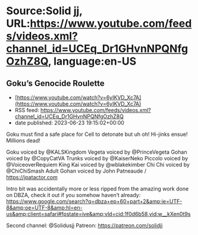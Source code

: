 # Source:Solid jj, URL:https://www.youtube.com/feeds/videos.xml?channel_id=UCEq_Dr1GHvnNPQNfgOzhZ8Q, language:en-US

## Goku’s Genocide Roulette
 - [https://www.youtube.com/watch?v=6yIKVD_Xc7A](https://www.youtube.com/watch?v=6yIKVD_Xc7A)
 - RSS feed: https://www.youtube.com/feeds/videos.xml?channel_id=UCEq_Dr1GHvnNPQNfgOzhZ8Q
 - date published: 2023-06-23 19:15:02+00:00

Goku must find a safe place for Cell to detonate but uh oh! Hi-jinks ensue! Millions dead!

Goku voiced by @KALSKingdom 
Vegeta voiced by @PrinceVegeta 
Gohan voiced by @CopyCatVA 
Trunks voiced by @KaiserNeko 
Piccolo voiced by @VoiceoverRequiem 
King Kai voiced by @wblakekimber 
Chi Chi voiced by @ChiChiSmash 
Adult Gohan voiced by John Patneaude / https://jpatactor.com

Intro bit was accidentally more or less ripped from the amazing work done on DBZA, check it out if you somehow haven’t already: https://www.google.com/search?q=dbza+ep+60+part+2&amp;ie=UTF-8&amp;oe=UTF-8&amp;hl=en-us&amp;client=safari#fpstate=ive&amp;vld=cid:1f0d6b58,vid:w__kXen0t9s

Second channel: ​@Solidusjj 
Patreon: https://patreon.com/solidjj

